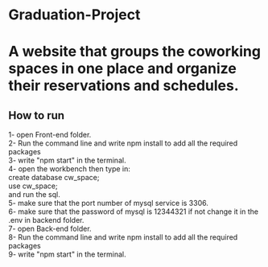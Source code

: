 # Graduation-Project
A website that groups the coworking spaces in one place and organize their reservations and schedules.
=======
## How to run
1- open Front-end folder. <br>
2- Run the command line and write npm install to add all the required packages<br>
3- write "npm start" in the terminal.<br>
4- open the workbench then type in:<br>
    create database cw_space;<br>
    use cw_space;<br>
and run the sql.<br>
5- make sure that the port number of mysql service is 3306.<br>
6- make sure that the password of mysql is 12344321 if not change it in the .env in backend folder.<br>
7- open Back-end folder.<br>
8- Run the command line and write npm install to add all the required packages<br>
9- write "npm start" in the terminal.<br>
